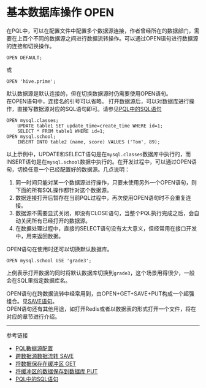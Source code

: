 # 基本数据库操作 OPEN
在PQL中，可以在配置文件中配置多个数据源连接，作者曾经所在的数据部门，需要在上百个不同的数据源之间进行数据流转操作。可以通过OPEN语句进行数据源的连接和切换操作。
```
OPEN DEFAULT;
```
或
```
OPEN 'hive.prime';
```
默认数据源是默认连接的，但在切换数据源时仍需要使用OPEN语句。  
在OPEN语句中，连接名的引号可以省略。
打开数据源后，可以对数据库进行操作，直接写数据源对应的SQL语句即可。请参见[PQL中的SQL语句](/doc/pql/sql)
```
OPEN mysql.classes;
    UPDATE table1 SET update_time=create_time WHERE id=1;
    SELECT * FROM table1 WHERE id=1;
OPEN mysql.school;
    INSERT INTO table2 (name, score) VALUES ('Tom', 89); 
```
以上示例中，UPDATE和SELECT语句是在`mysql.classes`数据库中执行的，而INSERT语句是在`mysql.school`数据中执行的。在开发过程中，可以通过OPEN语句，切换任意一个已经配置好的数据源。几点说明：
1. 同一时间只能对某一个数据源进行操作，只要未使用另外一个OPEN语句，则下面的所有SQL操作都针对这个数据源。
2. 数据连接打开后暂存在当前PQL过程中，再次使用OPEN语句时不会重复连接。
3. 数据源不需要显式关闭，即没有CLOSE语句，当整个PQL执行完成之后，会自动关闭所有已经打开的数据源。
4. 在数据处理过程中，直接的SELECT语句没有太大意义，但经常用在接口开发中，用来返回数据。

OPEN语句在使用时还可以切换默认数据库。
```
OPEN mysql.school USE 'grade3';
```
上例表示打开数据的同时将默认数据库切换到`grade3`，这个场景用得很少，一般会在SQL里指定数据库名。

OPEN语句在跨数据流转中经常用到，由OPEN+GET+SAVE+PUT构成一个超强组合。见[SAVE语句](/doc/pql/save)。  
OPEN语句还有其他用途，如打开Redis或者以数据表的形式打开一个文件，将在对应的章节进行介绍。

---
参考链接
* [PQL數据源配置](/doc/pql/properties)
* [跨数据源数据流转 SAVE](/doc/pql/save)
* [将数据保存在缓冲区 GET](/doc/pql/get)
* [将缓冲区的数据保存到数据库 PUT](/doc/pql/put)
* [PQL中的SQL语句](/doc/pql/sql) 